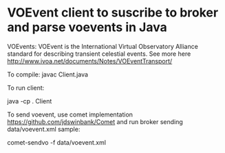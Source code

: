 # VOEvent client to suscribe to broker and parse voevents in Java

VOEvents: VOEvent is the International Virtual Observatory Alliance standard for describing transient celestial events. See more here http://www.ivoa.net/documents/Notes/VOEventTransport/

To compile:
javac Client.java

To run client:

java -cp . Client

To send voevent, use comet implementation https://github.com/jdswinbank/Comet and run broker sending data/voevent.xml sample:

comet-sendvo -f data/voevent.xml
